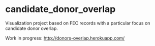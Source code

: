 # candidate_donor_overlap

Visualization project based on FEC records with a particular focus on candidate donor overlap.

Work in progress: http://donors-overlap.herokuapp.com/
